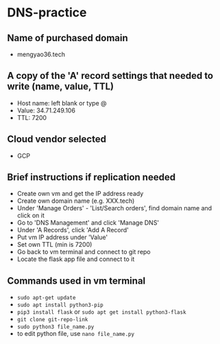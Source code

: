 # DNS-practice

## Name of purchased domain
- mengyao36.tech

## A copy of the 'A' record settings that needed to write (name, value, TTL)
- Host name: left blank or type @
- Value: 34.71.249.106
- TTL: 7200

## Cloud vendor selected
- GCP

## Brief instructions if replication needed
- Create own vm and get the IP address ready
- Create own domain name (e.g. XXX.tech)
- Under 'Manage Orders' - 'List/Search orders', find domain name and click on it
- Go to 'DNS Management' and click 'Manage DNS'
- Under 'A Records', click 'Add A Record'
- Put vm IP address under 'Value'
- Set own TTL (min is 7200)
- Go back to vm terminal and connect to git repo
- Locate the flask app file and connect to it

## Commands used in vm terminal
- `sudo apt-get update`
- `sudo apt install python3-pip`
- `pip3 install flask` or `sudo apt get install python3-flask`
- `git clone git-repo-link`
- `sudo python3 file_name.py`
- to edit python file, use `nano file_name.py`
